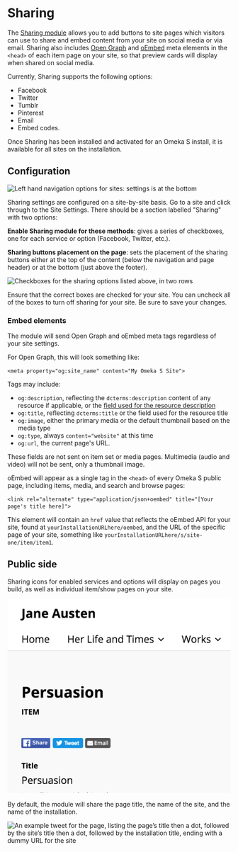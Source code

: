 # Sharing

The [Sharing module](https://omeka.org/s/modules/Sharing) allows you to add buttons to site pages which visitors can use to share and embed content from your site on social media or via email. Sharing also includes [Open Graph](https://ogp.me/) and [oEmbed](https://oembed.com/) meta elements in the `<head>` of each item page on your site, so that preview cards will display when shared on social media. 

Currently, Sharing supports the following options:

- Facebook
- Twitter
- Tumblr
- Pinterest
- Email
- Embed codes.

Once Sharing has been installed and activated for an Omeka S install, it is available for all sites on the installation.

## Configuration

![Left hand navigation options for sites: settings is at the bottom](../modules/modulesfiles/sharing2.png)

Sharing settings are configured on a site-by-site basis. Go to a site and click through to the Site Settings. There should be a section labelled "Sharing" with two options:

**Enable Sharing module for these methods**: gives a series of checkboxes, one for each service or option (Facebook, Twitter, etc.).

**Sharing buttons placement on the page**: sets the placement of the sharing buttons either at the top of the content (below the navigation and page header) or at the bottom (just above the footer). 

![Checkboxes for the sharing options listed above, in two rows](../modules/modulesfiles/sharing_options.png)

Ensure that the correct boxes are checked for your site. You can uncheck all of the boxes to turn off sharing for your site. Be sure to save your changes. 

### Embed elements

The module will send Open Graph and oEmbed meta tags regardless of your site settings. 

For Open Graph, this will look something like:

```
<meta property="og:site_name" content="My Omeka S Site">
```

Tags may include: 

- `og:description`, reflecting the `dcterms:description` content of any resource if applicable, or the [field used for the resource description](../content/resource-template.md#other-options)
- `og:title`, reflecting `dcterms:title` or the field used for the resource title
- `og:image`, either the primary media or the default thumbnail based on the media type
- `og:type`, always `content="website"` at this time
- `og:url`, the current page's URL.

These fields are not sent on item set or media pages. Multimedia (audio and video) will not be sent, only a thumbnail image. 

oEmbed will appear as a single tag in the `<head>` of every Omeka S public page, including items, media, and search and browse pages: 

```
<link rel="alternate" type="application/json+oembed" title="[Your page's title here]"> 
```

This element will contain an `href` value that reflects the oEmbed API for your site, found at `yourInstallationURLhere/oembed`, and the URL of the specific page of your site, something like `yourInstallationURLhere/s/site-one/item/item1`. 

## Public side

Sharing icons for enabled services and options will display on pages you build, as well as individual item/show pages on your site. 

![Share buttons for Facebook, twitter, and email displayed above an item's title, just under the page header](../modules/modulesfiles/sharing_buttons.png)

By default, the module will share the page title, the name of the site, and the name of the installation. 

![An example tweet for the page, listing the page’s title then a dot, followed by the site’s title then a dot, followed by the installation title, ending with a dummy URL for the site](../modules/modulesfiles/sharing_display1.png)
